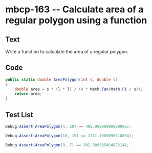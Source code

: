 # mbcp-163 -- Calculate area of a regular polygon using a function

## Text

Write a function to calculate the area of a regular polygon.

## Code

```csharp
public static double AreaPolygon(int s, double l)  
{  
    double area = s * (l * l) / (4 * Math.Tan(Math.PI / s));  
    return area;  
}
```

## Test List

```csharp
Debug.Assert(AreaPolygon(4, 20) == 400.00000000000006);
```

```csharp
Debug.Assert(AreaPolygon(10, 15) == 1731.1969896610804);
```

```csharp
Debug.Assert(AreaPolygon(9, 7) == 302.90938549487214);
```
